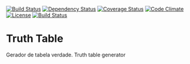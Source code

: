 [![Build Status](http://img.shields.io/travis/Sephyros/truth-table.svg?style=plastic)](https://travis-ci.org/Sephyros/truth-table) [![Dependency Status](http://img.shields.io/gemnasium/Sephyros/truth-table.svg?style=plastic)](https://gemnasium.com/Sephyros/truth-table) [![Coverage Status](http://img.shields.io/coveralls/Sephyros/truth-table.svg?style=plastic)](https://coveralls.io/r/Sephyros/truth-table) [![Code Climate](http://img.shields.io/codeclimate/github/Sephyros/truth-table.svg?style=plastic)](https://codeclimate.com/github/Sephyros/truth-table) [![License](http://img.shields.io/:license-gpl3-blue.svg?style=plastic)](http://www.gnu.org/licenses/gpl-3.0.html) [![Build Status](https://img.shields.io/badge/Version-0.1.0-blue.svg?style=plastic)](https://github.com/Sephyros/truth-table)

Truth Table
=========================

Gerador de tabela verdade. Truth table generator


